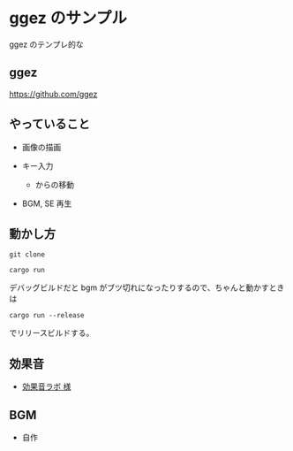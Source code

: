 # ggez のサンプル

  ggez のテンプレ的な


## ggez

  https://github.com/ggez


## やっていること

  - 画像の描画

  - キー入力
    - からの移動

  - BGM, SE 再生


## 動かし方
```
git clone
```

```
cargo run
```

デバッグビルドだと bgm がブツ切れになったりするので、ちゃんと動かすときは
```
cargo run --release
```
でリリースビルドする。


## 効果音

  - [効果音ラボ 様](https://soundeffect-lab.info/sound/anime/)


## BGM

  - 自作
